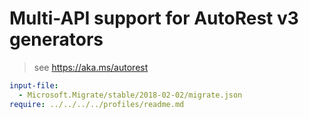 # Multi-API support for AutoRest v3 generators

> see https://aka.ms/autorest

``` yaml $(enable-multi-api)
input-file:
  - Microsoft.Migrate/stable/2018-02-02/migrate.json
require: ../../../../profiles/readme.md
```
